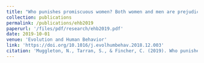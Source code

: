 ```yaml
---
title: "Who punishes promiscuous women? Both women and men are prejudiced towards sexually-accessible women, but only women inflict costly punishment"
collection: publications
permalink: /publications/ehb2019
paperurl: '/files/pdf/research/ehb2019.pdf'
date: 2019-10-01
venue: 'Evolution and Human Behavior'
link: 'https://doi.org/10.1016/j.evolhumbehav.2018.12.003'
citation: 'Muggleton, N., Tarran, S., & Fincher, C. (2019). Who punishes promiscuous women? Both women and men are prejudiced towards sexually-accessible women, but only women inflict costly punishment. <i>Evolution and Human Behavior, 40</i>(3), 259-268.'
---
```

